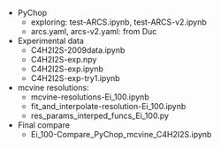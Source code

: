 * PyChop
    * exploring: test-ARCS.ipynb, test-ARCS-v2.ipynb
    * arcs.yaml, arcs-v2.yaml: from Duc
* Experimental data
    * C4H2I2S-2009data.ipynb
    * C4H2I2S-exp.npy
    * C4H2I2S-exp.ipynb
    * C4H2I2S-exp-try1.ipynb
* mcvine resolutions:
    * mcvine-resolutions-Ei_100.ipynb
    * fit_and_interpolate-resolution-Ei_100.ipynb
    * res_params_interped_funcs_Ei_100.py
* Final compare
    * Ei_100-Compare_PyChop_mcvine_C4H2I2S.ipynb
